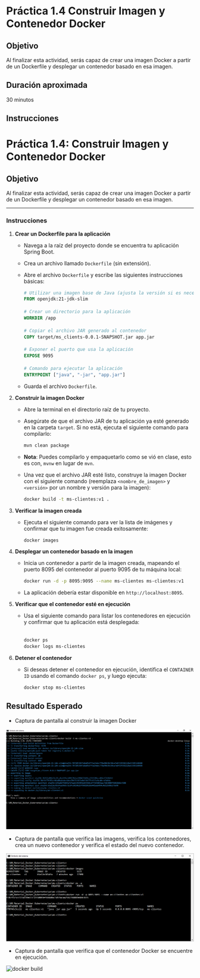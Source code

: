 # Práctica 1.4 Construir Imagen y Contenedor Docker

## Objetivo

Al finalizar esta actividad, serás capaz de crear una imagen Docker a partir de un Dockerfile y desplegar un contenedor basado en esa imagen.

## Duración aproximada

30 minutos

## Instrucciones

# Práctica 1.4: Construir Imagen y Contenedor Docker

## Objetivo

Al finalizar esta actividad, serás capaz de crear una imagen Docker a partir de un Dockerfile y desplegar un contenedor basado en esa imagen.

---

### Instrucciones

1. **Crear un Dockerfile para la aplicación**

   - Navega a la raíz del proyecto donde se encuentra tu aplicación Spring Boot.

   - Crea un archivo llamado `Dockerfile` (sin extensión).
   
   - Abre el archivo `Dockerfile` y escribe las siguientes instrucciones básicas:

     ```dockerfile
     # Utilizar una imagen base de Java (ajusta la versión si es necesario)
     FROM openjdk:21-jdk-slim

     # Crear un directorio para la aplicación
     WORKDIR /app

     # Copiar el archivo JAR generado al contenedor
     COPY target/ms_clients-0.0.1-SNAPSHOT.jar app.jar

     # Exponer el puerto que usa la aplicación
     EXPOSE 9095

     # Comando para ejecutar la aplicación
     ENTRYPOINT ["java", "-jar", "app.jar"]
     ```

   - Guarda el archivo `Dockerfile`.

2. **Construir la imagen Docker**

   - Abre la terminal en el directorio raíz de tu proyecto.

   - Asegúrate de que el archivo JAR de tu aplicación ya esté generado en la carpeta `target`. Si no está, ejecuta el siguiente comando para compilarlo:

     ```bash
     mvn clean package
     ```

    - **Nota**: Puedes compilarlo y empaquetarlo como se vió en clase, esto es con, `mvnw` en lugar de `mvn`.

   - Una vez que el archivo JAR esté listo, construye la imagen Docker con el siguiente comando (reemplaza `<nombre_de_imagen>` y `<versión>` por un nombre y versión para la imagen):

     ```bash
     docker build -t ms-clientes:v1 .
     ```

3. **Verificar la imagen creada**

   - Ejecuta el siguiente comando para ver la lista de imágenes y confirmar que tu imagen fue creada exitosamente:

     ```bash
     docker images
     ```

4. **Desplegar un contenedor basado en la imagen**

   - Inicia un contenedor a partir de la imagen creada, mapeando el puerto 8095 del contenedor al puerto 9095 de tu máquina local:

     ```bash
     docker run -d -p 8095:9095 --name ms-clientes ms-clientes:v1
     ```

   - La aplicación debería estar disponible en `http://localhost:8095`.


5. **Verificar que el contenedor esté en ejecución**

   - Usa el siguiente comando para listar los contenedores en ejecución y confirmar que tu aplicación está desplegada:

     ```bash

     docker ps
     docker logs ms-clientes
     ```

6. **Detener el contenedor**

   - Si deseas detener el contenedor en ejecución, identifica el `CONTAINER ID` usando el comando `docker ps`, y luego ejecuta:

     ```bash
     docker stop ms-clientes
     ```


## Resultado Esperado

- Captura de pantalla al construir la imagen Docker

![docker build](../images/u1_4_1.png)


- Captura de pantalla que verifica las imagens, verifica los contenedores, crea un nuevo contenedor y verifica el estado del nuevo contenedor.

![docker build](../images/u1_4_2.png)


- Captura de pantalla que verifica que el contenedor Docker se encuentre en ejecución.

![docker build](../images/u1_4_4.png)